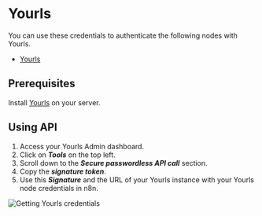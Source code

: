# Yourls

You can use these credentials to authenticate the following nodes with Yourls.

- [Yourls](/integrations/nodes/n8n-nodes-base.yourls/)

## Prerequisites

Install [Yourls](https://github.com/YOURLS/YOURLS) on your server.

## Using API

1. Access your Yourls Admin dashboard.
2. Click on ***Tools*** on the top left.
3. Scroll down to the ***Secure passwordless API call*** section.
4. Copy the ***signature token***.
5. Use this ***Signature*** and the URL of your Yourls instance with your Yourls node credentials in n8n.

![Getting Yourls credentials](/_images/integrations/credentials/yourls/using-api.gif)
